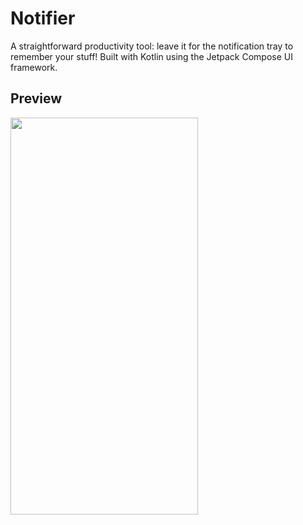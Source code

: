 # Notifier
A straightforward productivity tool: leave it for the notification tray to remember your stuff! Built with Kotlin using the Jetpack Compose UI framework.
## Preview
<img src="https://github.com/user-attachments/assets/a110e4c3-d815-46d5-8807-ceadf27dd986" width="300" height="635.25" />
